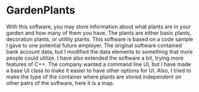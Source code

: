 # GardenPlants

With this software, you may store information about what plants are in your garden and how many of them you have.  The plants are either basic plants, decoration plants, or utillity plants.
This software is based on a code sample I gave to one potential future employer.  The original software contained bank account data, but I modified the data elements to something that more people could utilize.  I have also extended the software a bit, trying more features of C++.  The company wanted a command line UI, but I have made a base UI class to make it easier to have other options for UI.  Also, I tried to make the type of the container where plants are stored independent on other patrs of the software, here it is a map.
